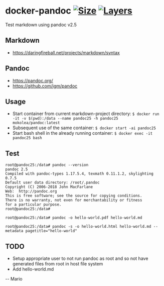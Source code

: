 # docker-pandoc [![Size](https://img.shields.io/microbadger/image-size/mokolea/pandoc.svg)](https://hub.docker.com/r/mokolea/pandoc) [![Layers](https://img.shields.io/microbadger/layers/mokolea/pandoc.svg)](https://hub.docker.com/r/mokolea/pandoc)

Test markdown using pandoc v2.5

## Markdown
 - https://daringfireball.net/projects/markdown/syntax

## Pandoc
 - https://pandoc.org/
 - https://github.com/jgm/pandoc

## Usage
 - Start container from current markdown-project directory: `$ docker run -it -v $(pwd):/data --name pandoc25 -h pandoc25 mokolea/pandoc:latest`
 - Subsequent use of the same container: `$ docker start -ai pandoc25`
 - Start bash shell in the already running container: `$ docker exec -it pandoc25 bash`

## Test
```
root@pandoc25:/data# pandoc --version
pandoc 2.5
Compiled with pandoc-types 1.17.5.4, texmath 0.11.1.2, skylighting 0.7.5
Default user data directory: /root/.pandoc
Copyright (C) 2006-2018 John MacFarlane
Web:  http://pandoc.org
This is free software; see the source for copying conditions.
There is no warranty, not even for merchantability or fitness
for a particular purpose.
root@pandoc25:/data# 

root@pandoc25:/data# pandoc -o hello-world.pdf hello-world.md

root@pandoc25:/data# pandoc -s -o hello-world.html hello-world.md --metadata pagetitle="hello-world"
```

## TODO
 - Setup appropriate user to not run pandoc as root and so not have generated files from root in host file system
 - Add hello-world.md

-- Mario
